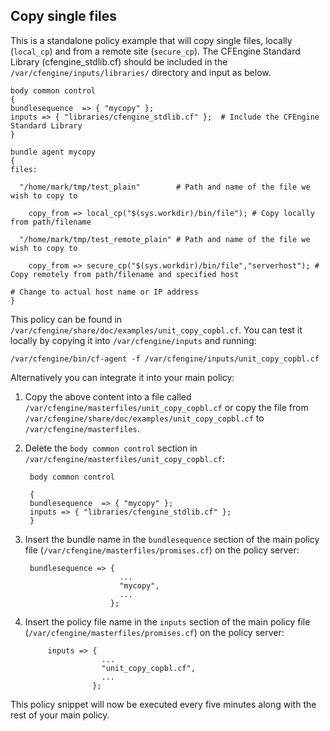 ## Copy single files

This is a standalone policy example that will copy single files, locally (`local_cp`) and from a remote site (`secure_cp`). The CFEngine Standard Library (cfengine_stdlib.cf) should be included in the `/var/cfengine/inputs/libraries/` directory and input as below.

	body common control
	{
	bundlesequence  => { "mycopy" };
	inputs => { "libraries/cfengine_stdlib.cf" };  # Include the CFEngine Standard Library
	}

	bundle agent mycopy
	{
	files:

	  "/home/mark/tmp/test_plain"        # Path and name of the file we wish to copy to

	    copy_from => local_cp("$(sys.workdir)/bin/file"); # Copy locally from path/filename

	  "/home/mark/tmp/test_remote_plain" # Path and name of the file we wish to copy to

	    copy_from => secure_cp("$(sys.workdir)/bin/file","serverhost"); # Copy remotely from path/filename and specified host
                                                                            # Change to actual host name or IP address
	}

This policy can be found in `/var/cfengine/share/doc/examples/unit_copy_copbl.cf`. You can test it locally by copying it into `/var/cfengine/inputs` and running:

	/var/cfengine/bin/cf-agent -f /var/cfengine/inputs/unit_copy_copbl.cf

Alternatively you can integrate it into your main policy:

1. Copy the above content into a file called `/var/cfengine/masterfiles/unit_copy_copbl.cf` or copy the file from `/var/cfengine/share/doc/examples/unit_copy_copbl.cf` to `/var/cfengine/masterfiles`.

2. Delete the `body common control` section in `/var/cfengine/masterfiles/unit_copy_copbl.cf`:

		body common control

		{
		bundlesequence  => { "mycopy" };
		inputs => { "libraries/cfengine_stdlib.cf" };
		}

3. Insert the bundle name in the `bundlesequence` section of the main policy file (`/var/cfengine/masterfiles/promises.cf`) on the policy server:

	    bundlesequence => {
		                    ...
		                    "mycopy",
		                    ...
		                  };

3. Insert the policy file name in the `inputs` section of the main policy file (`/var/cfengine/masterfiles/promises.cf`) on the policy server:

            inputs => {
                        ...
                        "unit_copy_copbl.cf",
                        ...
                      };

This policy snippet will now be executed every five minutes along with the rest of your main policy.

